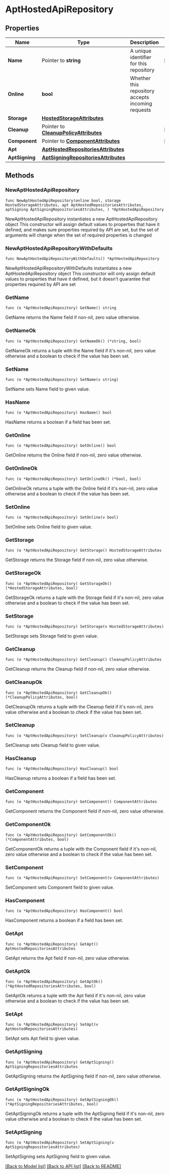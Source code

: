 # AptHostedApiRepository

## Properties

Name | Type | Description | Notes
------------ | ------------- | ------------- | -------------
**Name** | Pointer to **string** | A unique identifier for this repository | [optional] 
**Online** | **bool** | Whether this repository accepts incoming requests | 
**Storage** | [**HostedStorageAttributes**](HostedStorageAttributes.md) |  | 
**Cleanup** | Pointer to [**CleanupPolicyAttributes**](CleanupPolicyAttributes.md) |  | [optional] 
**Component** | Pointer to [**ComponentAttributes**](ComponentAttributes.md) |  | [optional] 
**Apt** | [**AptHostedRepositoriesAttributes**](AptHostedRepositoriesAttributes.md) |  | 
**AptSigning** | [**AptSigningRepositoriesAttributes**](AptSigningRepositoriesAttributes.md) |  | 

## Methods

### NewAptHostedApiRepository

`func NewAptHostedApiRepository(online bool, storage HostedStorageAttributes, apt AptHostedRepositoriesAttributes, aptSigning AptSigningRepositoriesAttributes, ) *AptHostedApiRepository`

NewAptHostedApiRepository instantiates a new AptHostedApiRepository object
This constructor will assign default values to properties that have it defined,
and makes sure properties required by API are set, but the set of arguments
will change when the set of required properties is changed

### NewAptHostedApiRepositoryWithDefaults

`func NewAptHostedApiRepositoryWithDefaults() *AptHostedApiRepository`

NewAptHostedApiRepositoryWithDefaults instantiates a new AptHostedApiRepository object
This constructor will only assign default values to properties that have it defined,
but it doesn't guarantee that properties required by API are set

### GetName

`func (o *AptHostedApiRepository) GetName() string`

GetName returns the Name field if non-nil, zero value otherwise.

### GetNameOk

`func (o *AptHostedApiRepository) GetNameOk() (*string, bool)`

GetNameOk returns a tuple with the Name field if it's non-nil, zero value otherwise
and a boolean to check if the value has been set.

### SetName

`func (o *AptHostedApiRepository) SetName(v string)`

SetName sets Name field to given value.

### HasName

`func (o *AptHostedApiRepository) HasName() bool`

HasName returns a boolean if a field has been set.

### GetOnline

`func (o *AptHostedApiRepository) GetOnline() bool`

GetOnline returns the Online field if non-nil, zero value otherwise.

### GetOnlineOk

`func (o *AptHostedApiRepository) GetOnlineOk() (*bool, bool)`

GetOnlineOk returns a tuple with the Online field if it's non-nil, zero value otherwise
and a boolean to check if the value has been set.

### SetOnline

`func (o *AptHostedApiRepository) SetOnline(v bool)`

SetOnline sets Online field to given value.


### GetStorage

`func (o *AptHostedApiRepository) GetStorage() HostedStorageAttributes`

GetStorage returns the Storage field if non-nil, zero value otherwise.

### GetStorageOk

`func (o *AptHostedApiRepository) GetStorageOk() (*HostedStorageAttributes, bool)`

GetStorageOk returns a tuple with the Storage field if it's non-nil, zero value otherwise
and a boolean to check if the value has been set.

### SetStorage

`func (o *AptHostedApiRepository) SetStorage(v HostedStorageAttributes)`

SetStorage sets Storage field to given value.


### GetCleanup

`func (o *AptHostedApiRepository) GetCleanup() CleanupPolicyAttributes`

GetCleanup returns the Cleanup field if non-nil, zero value otherwise.

### GetCleanupOk

`func (o *AptHostedApiRepository) GetCleanupOk() (*CleanupPolicyAttributes, bool)`

GetCleanupOk returns a tuple with the Cleanup field if it's non-nil, zero value otherwise
and a boolean to check if the value has been set.

### SetCleanup

`func (o *AptHostedApiRepository) SetCleanup(v CleanupPolicyAttributes)`

SetCleanup sets Cleanup field to given value.

### HasCleanup

`func (o *AptHostedApiRepository) HasCleanup() bool`

HasCleanup returns a boolean if a field has been set.

### GetComponent

`func (o *AptHostedApiRepository) GetComponent() ComponentAttributes`

GetComponent returns the Component field if non-nil, zero value otherwise.

### GetComponentOk

`func (o *AptHostedApiRepository) GetComponentOk() (*ComponentAttributes, bool)`

GetComponentOk returns a tuple with the Component field if it's non-nil, zero value otherwise
and a boolean to check if the value has been set.

### SetComponent

`func (o *AptHostedApiRepository) SetComponent(v ComponentAttributes)`

SetComponent sets Component field to given value.

### HasComponent

`func (o *AptHostedApiRepository) HasComponent() bool`

HasComponent returns a boolean if a field has been set.

### GetApt

`func (o *AptHostedApiRepository) GetApt() AptHostedRepositoriesAttributes`

GetApt returns the Apt field if non-nil, zero value otherwise.

### GetAptOk

`func (o *AptHostedApiRepository) GetAptOk() (*AptHostedRepositoriesAttributes, bool)`

GetAptOk returns a tuple with the Apt field if it's non-nil, zero value otherwise
and a boolean to check if the value has been set.

### SetApt

`func (o *AptHostedApiRepository) SetApt(v AptHostedRepositoriesAttributes)`

SetApt sets Apt field to given value.


### GetAptSigning

`func (o *AptHostedApiRepository) GetAptSigning() AptSigningRepositoriesAttributes`

GetAptSigning returns the AptSigning field if non-nil, zero value otherwise.

### GetAptSigningOk

`func (o *AptHostedApiRepository) GetAptSigningOk() (*AptSigningRepositoriesAttributes, bool)`

GetAptSigningOk returns a tuple with the AptSigning field if it's non-nil, zero value otherwise
and a boolean to check if the value has been set.

### SetAptSigning

`func (o *AptHostedApiRepository) SetAptSigning(v AptSigningRepositoriesAttributes)`

SetAptSigning sets AptSigning field to given value.



[[Back to Model list]](../README.md#documentation-for-models) [[Back to API list]](../README.md#documentation-for-api-endpoints) [[Back to README]](../README.md)


